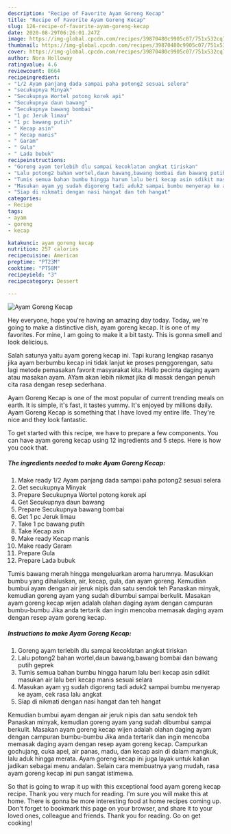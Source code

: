```yaml
---
description: "Recipe of Favorite Ayam Goreng Kecap"
title: "Recipe of Favorite Ayam Goreng Kecap"
slug: 126-recipe-of-favorite-ayam-goreng-kecap
date: 2020-08-29T06:26:01.247Z
image: https://img-global.cpcdn.com/recipes/39870480c9905c07/751x532cq70/ayam-goreng-kecap-foto-resep-utama.jpg
thumbnail: https://img-global.cpcdn.com/recipes/39870480c9905c07/751x532cq70/ayam-goreng-kecap-foto-resep-utama.jpg
cover: https://img-global.cpcdn.com/recipes/39870480c9905c07/751x532cq70/ayam-goreng-kecap-foto-resep-utama.jpg
author: Nora Holloway
ratingvalue: 4.6
reviewcount: 8664
recipeingredient:
- "1/2 Ayam panjang dada sampai paha potong2 sesuai selera"
- "secukupnya Minyak"
- "Secukupnya Wortel potong korek api"
- "Secukupnya daun bawang"
- "Secukupnya bawang bombai"
- "1 pc Jeruk limau"
- "1 pc bawang putih"
- " Kecap asin"
- " Kecap manis"
- " Garam"
- " Gula"
- " Lada bubuk"
recipeinstructions:
- "Goreng ayam terlebih dlu sampai kecoklatan angkat tiriskan"
- "Lalu potong2 bahan wortel,daun bawang,bawang bombai dan bawang putih geprek"
- "Tumis semua bahan bumbu hingga harum lalu beri kecap asin sdikit masukan air lalu beri kecap manis sesuai selara"
- "Masukan ayam yg sudah digoreng tadi aduk2 sampai bumbu menyerap ke ayam, cek rasa lalu angkat"
- "Siap di nikmati dengan nasi hangat dan teh hangat"
categories:
- Recipe
tags:
- ayam
- goreng
- kecap

katakunci: ayam goreng kecap 
nutrition: 257 calories
recipecuisine: American
preptime: "PT23M"
cooktime: "PT58M"
recipeyield: "3"
recipecategory: Dessert

---
```



![Ayam Goreng Kecap](https://img-global.cpcdn.com/recipes/39870480c9905c07/751x532cq70/ayam-goreng-kecap-foto-resep-utama.jpg)

Hey everyone, hope you're having an amazing day today. Today, we're going to make a distinctive dish, ayam goreng kecap. It is one of my favorites. For mine, I am going to make it a bit tasty. This is gonna smell and look delicious.

Salah satunya yaitu ayam goreng kecap ini. Tapi kurang lengkap rasanya jika ayam berbumbu kecap ini tidak lanjut ke proses penggorengan, satu lagi metode pemasakan favorit masyarakat kita. Hallo pecinta daging ayam atau masakan ayam. AYam akan lebih nikmat jika di masak dengan penuh cita rasa dengan resep sederhana.

Ayam Goreng Kecap is one of the most popular of current trending meals on earth. It is simple, it's fast, it tastes yummy. It's enjoyed by millions daily. Ayam Goreng Kecap is something that I have loved my entire life. They're nice and they look fantastic.


To get started with this recipe, we have to prepare a few components. You can have ayam goreng kecap using 12 ingredients and 5 steps. Here is how you cook that.

<!--inarticleads1-->

##### The ingredients needed to make Ayam Goreng Kecap:

1. Make ready 1/2 Ayam panjang dada sampai paha potong2 sesuai selera
1. Get secukupnya Minyak
1. Prepare Secukupnya Wortel potong korek api
1. Get Secukupnya daun bawang
1. Prepare Secukupnya bawang bombai
1. Get 1 pc Jeruk limau
1. Take 1 pc bawang putih
1. Take  Kecap asin
1. Make ready  Kecap manis
1. Make ready  Garam
1. Prepare  Gula
1. Prepare  Lada bubuk


Tumis bawang merah hingga mengeluarkan aroma harumnya. Masukkan bumbu yang dihaluskan, air, kecap, gula, dan ayam goreng. Kemudian bumbui ayam dengan air jeruk nipis dan satu sendok teh Panaskan minyak, kemudian goreng ayam yang sudah dibumbui sampai berkulit. Masakan ayam goreng kecap wijen adalah olahan daging ayam dengan campuran bumbu-bumbu Jika anda tertarik dan ingin mencoba memasak daging ayam dengan resep ayam goreng kecap. 

<!--inarticleads2-->

##### Instructions to make Ayam Goreng Kecap:

1. Goreng ayam terlebih dlu sampai kecoklatan angkat tiriskan
1. Lalu potong2 bahan wortel,daun bawang,bawang bombai dan bawang putih geprek
1. Tumis semua bahan bumbu hingga harum lalu beri kecap asin sdikit masukan air lalu beri kecap manis sesuai selara
1. Masukan ayam yg sudah digoreng tadi aduk2 sampai bumbu menyerap ke ayam, cek rasa lalu angkat
1. Siap di nikmati dengan nasi hangat dan teh hangat


Kemudian bumbui ayam dengan air jeruk nipis dan satu sendok teh Panaskan minyak, kemudian goreng ayam yang sudah dibumbui sampai berkulit. Masakan ayam goreng kecap wijen adalah olahan daging ayam dengan campuran bumbu-bumbu Jika anda tertarik dan ingin mencoba memasak daging ayam dengan resep ayam goreng kecap. Campurkan gochujang, cuka apel, air panas, madu, dan kecap asin di dalam mangkuk, lalu aduk hingga merata. Ayam goreng kecap ini juga layak untuk kalian jadikan sebagai menu andalan. Selain cara membuatnya yang mudah, rasa ayam goreng kecap ini pun sangat istimewa. 

So that is going to wrap it up with this exceptional food ayam goreng kecap recipe. Thank you very much for reading. I'm sure you will make this at home. There is gonna be more interesting food at home recipes coming up. Don't forget to bookmark this page on your browser, and share it to your loved ones, colleague and friends. Thank you for reading. Go on get cooking!

